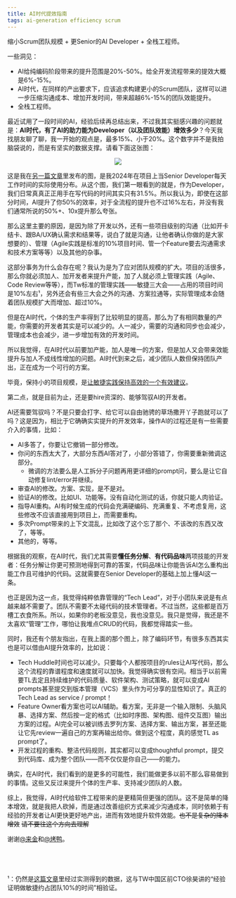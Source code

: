 ```yaml
---
title: AI时代提效指南
tags: ai-generation efficiency scrum
---
```


缩小Scrum团队规模 + 更Senior的AI Developer + 全栈工程师。

一些洞见：
* AI给纯编码阶段带来的提升范围是20%-50%。给全开发流程带来的提效大概是6%-15%。
* AI时代，在同样的产出要求下，应该追求构建更小的Scrum团队，这样可以进一步压缩沟通成本、增加开发时间，带来超越6%-15%的团队效能提升。
* 全栈工程师。

最近试用了一段时间的AI，经验后续再总结出来，不过我其实挺感兴趣的问题就是：**AI时代，有了AI的助力能为Developer（以及团队效能）增效多少**？今天我找朋友聊了聊，我一开始的观点是，最多15%、小于20%。这个数字并不是我拍脑袋说的，而是有坚实的数据支撑。请看下面这张图：

<p align="center" >
  <img 
    src="https://cdn.jsdelivr.net/gh/EthanLin-TWer/blog@gh-pages/_images/2024-08-22-typical-time-spent-of-a-developer.png" 
  />
</p>

这是我在[另一篇文章](https://github.com/EthanLin-TWer/blog/blob/master/_drafts/2024-08-21-data-driven-software-estimation.md)里发布的图，是我2024年在项目上当Senior Developer每天工作时间的实际使用分布。从这个图，我们第一眼看到的就是，作为Developer，我们日常真真正正用手在写代码的时间其实只有31.5%。所以我认为，即使在这部分时间，AI提升了你50%的效率，对于全流程的提升也不过16%左右，并没有我们通常所说的50%+、10x提升那么夸张。

那么这里主要的原因，是因为除了开发以外，还有一些项目级别的沟通（比如开卡结卡、跟BA/UX确认需求和结果等，说白了就是沟通，让他者确认你做的是大家想要的）、管理（Agile实践是标准的10%项目时间、管一个Feature要去沟通需求和技术方案等等）以及其他的杂事。

这部分事务为什么会存在呢？我认为是为了应对团队规模的扩大。项目的活很多，那么你就必须加人、加开发者来提升产能，加了人就必须上管理实践（Agile、Code Review等等），而Tw标准的管理实践——敏捷三大会——占用的项目时间是10%左右¹，另外还会有些三大会之外的沟通、方案拉通等，实际管理成本会随着团队规模扩大而增加、超过10%。

但是在AI时代，个体的生产率得到了比较明显的提高，那么为了有相同数量的产能，你需要的开发者其实是可以减少的。人一减少，需要的沟通和同步也会减少，管理成本也会减少，进一步增加有效的开发时间。

所以我觉得，在AI时代以前要加产能，加人是唯一的方案，但是加人又会带来效能提升与加人不成线性增加的问题。AI时代到来之后，减少团队人数但保持团队产出，正在成为一个可行的方案。

毕竟，保持小的项目规模，是[让敏捷实践保持高效的一个有效建议](https://book.douban.com/subject/35615943/)。

第二点，就是目前为止，还是要hire资深的、能够驾驭AI的开发者。

AI还需要驾驭吗？不是只要会打字、给它可以自由驰骋的草场撒开丫子跑就可以了吗？这是因为，相比于它确确实实提升的开发效率，操作AI的过程还是有一些需要介入的事情，比如：

* AI多答了，你要让它撤销一部分修改。
* 你问的东西太大了，大部分东西AI答对了，小部分答错了，你需要重新微调这部分。
  * 微调的方法要么是人工拆分子问题再用更详细的prompt问，要么是让它自动修复lint/error并继续。
* 审查AI的修改。方案、实现，是不是对。
* 验证AI的修改。比如UI、功能等。没有自动化测试的话，你就只能人肉验证。
* 指导AI重构。AI有时候生成的代码会充满硬编码、充满重复、不考虑复用，这些修改不应该直接用到项目上，而需要重构。
* 多次Prompt带来的上下文混乱，比如改了这个忘了那个、不该改的东西又改了，等等。
* 其他的，等等。

根据我的观察，在AI时代，我们尤其需要**懂任务分解**、**有代码品味**两项技能的开发者：任务分解让你更可预测地得到可靠的答案，代码品味让你能告诉AI怎么重构出能工作且可维护的代码。这就需要在Senior Developer的基础上加上懂AI这一条。

也正是因为这一点，我觉得纯粹依靠管理的“Tech Lead”，对于小团队来说是有点越来越不需要了。团队不需要不太碰代码的技术管理者。不过当然，这些都是百万槽工衣食所系。所以，如果你的老板没意见，我也没意见。我只是觉得，我还是不太喜欢“管理”工作，哪怕让我堆点CRUD的代码，我都觉得踏实一些。

同时，我还有个朋友指出，在我上面的那个图上，除了编码环节，有很多东西其实也是可以借由AI提升效率的，比如说：

* Tech Huddle时间也可以减少。只要每个人都按项目的rules让AI写代码，那么这个流程的靠谱程度和速度就可以加快。我觉得确实很有空间。相当于以前需要TL去定且持续维护的代码质量、软件架构、测试策略，就可以变成AI prompts甚至提交到版本管理（VCS）里头作为可分享的显性知识了。真正的Tech Lead as service / prompt！
* Feature Owner看方案也可以AI辅助。看方案，无非是一个输入限制、头脑风暴、选择方案、然后按一定的格式（比如时序图、架构图、组件交互图）输出方案的过程。AI完全可以被训练去罗列方案、选择方案、输出方案，甚至还能让它先review一遍自己的方案再输出给你。做到这个程度，真的感觉TL as prompt了。
* 开发过程的重构、整洁代码规则，其实都可以变成thoughtful prompt，提交到代码库、成为整个团队——而不仅仅是你自己——的能力。

确实，在AI时代，我们看到的是更多的可能性，我们能做更多以前不那么容易做到的事情。这些又反过来提升个体的生产率、支持减少团队的人数。

综上，我觉得，AI时代给软件工程带来的是更精简但更强的团队。这不是简单的降本增效，就是我把人砍掉，而是通过改善组织方式来减少沟通成本，同时依赖于有经验的开发者让AI更快更好地产出，进而有效地提升软件效能。~~也不是复杂的降本增效~~ ~~请不要往这个方向去理解~~

谢谢[@来金](https://github.com/aikin)和[@烤鸭](https://www.douban.com/people/150224766)。

## &nbsp;

¹：仍然是[这篇文章](https://github.com/EthanLin-TWer/blog/blob/master/_drafts/2024-08-21-data-driven-software-estimation.md)里经过实测得到的数据，这与TW中国区前CTO徐昊讲的“经验证明做敏捷约占团队10%的时间”相验证。
